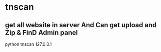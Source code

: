 # tnscan
get all website in server
And Can get upload and Zip &
FinD Admin panel
---------------------------------------------------------
python tnscan 127.0.0.1

